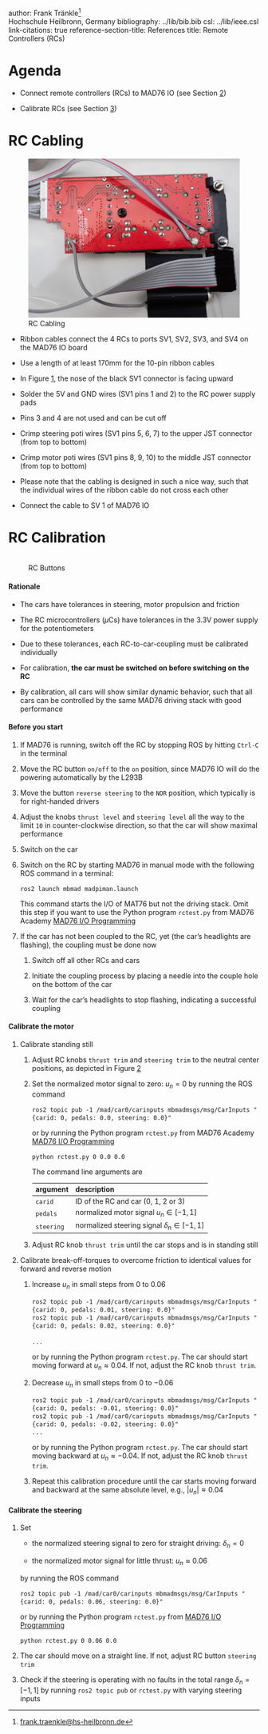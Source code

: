 author: Frank Tränkle[^1]  
Hochschule Heilbronn, Germany
bibliography: ../lib/bib.bib
csl: ../lib/ieee.csl
link-citations: true
reference-section-title: References
title: Remote Controllers (RCs)

Agenda
======

-   Connect remote controllers (RCs) to MAD76 IO (see
    Section <a href="#rc-cabling" data-reference-type="ref" data-reference="rc-cabling">2</a>)

-   Calibrate RCs (see
    Section <a href="#rc-calibration" data-reference-type="ref" data-reference="rc-calibration">3</a>)

RC Cabling
==========

<figure>
<img src="rccabling.jpg" id="f-rc-cabling" alt="" /><figcaption>RC Cabling</figcaption>
</figure>

-   Ribbon cables connect the 4 RCs to ports SV1, SV2, SV3, and SV4 on
    the MAD76 IO board

-   Use a length of at least 170mm for the 10-pin ribbon cables

-   In
    Figure <a href="#f-rc-cabling" data-reference-type="ref" data-reference="f-rc-cabling">1</a>,
    the nose of the black SV1 connector is facing upward

-   Solder the 5V and GND wires (SV1 pins 1 and 2) to the RC power
    supply pads

-   Pins 3 and 4 are not used and can be cut off

-   Crimp steering poti wires (SV1 pins 5, 6, 7) to the upper JST
    connector (from top to bottom)

-   Crimp motor poti wires (SV1 pins 8, 9, 10) to the middle JST
    connector (from top to bottom)

-   Please note that the cabling is designed in such a nice way, such
    that the individual wires of the ribbon cable do not cross each
    other

-   Connect the cable to SV 1 of MAD76 IO

RC Calibration
==============

<figure>
<img src="rcbuttons.png" id="f-rc-buttons" alt="" /><figcaption>RC Buttons</figcaption>
</figure>

#### Rationale

-   The cars have tolerances in steering, motor propulsion and friction

-   The RC microcontrollers ($\mu$Cs) have tolerances in the 3.3V power
    supply for the potentiometers

-   Due to these tolerances, each RC-to-car-coupling must be calibrated
    individually

-   For calibration, **the car must be switched on before switching on
    the RC**

-   By calibration, all cars will show similar dynamic behavior, such
    that all cars can be controlled by the same MAD76 driving stack with
    good performance

#### Before you start

1.  If MAD76 is running, switch off the RC by stopping ROS by hitting
    `Ctrl-C` in the terminal

2.  Move the RC button `on/off` to the `on` position, since MAD76 IO
    will do the powering automatically by the L293B

3.  Move the button `reverse steering` to the `NOR` position, which
    typically is for right-handed drivers

4.  Adjust the knobs `thrust level` and `steering level` all the way to
    the limit `10` in counter-clockwise direction, so that the car will
    show maximal performance

5.  Switch on the car

6.  Switch on the RC by starting MAD76 in manual mode with the following
    ROS command in a terminal:

        ros2 launch mbmad madpiman.launch

    This command starts the I/O of MAT76 but not the driving stack. Omit
    this step if you want to use the Python program `rctest.py` from
    MAD76 Academy [MAD76 I/O
    Programming](../teachmad76io/teachmad76io.md)

7.  If the car has not been coupled to the RC, yet (the car’s headlights
    are flashing), the coupling must be done now

    1.  Switch off all other RCs and cars

    2.  Initiate the coupling process by placing a needle into the
        couple hole on the bottom of the car

    3.  Wait for the car’s headlights to stop flashing, indicating a
        successful coupling

#### Calibrate the motor

1.  Calibrate standing still

    1.  Adjust RC knobs `thrust trim` and `steering trim` to the neutral
        center positions, as depicted in
        Figure <a href="#f-rc-buttons" data-reference-type="ref" data-reference="f-rc-buttons">2</a>

    2.  Set the normalized motor signal to zero: $u_n = 0$ by running
        the ROS command

            ros2 topic pub -1 /mad/car0/carinputs mbmadmsgs/msg/CarInputs "{carid: 0, pedals: 0.0, steering: 0.0}"

        or by running the Python program `rctest.py` from MAD76 Academy
        [MAD76 I/O Programming](../teachmad76io/teachmad76io.md)

            python rctest.py 0 0.0 0.0

        The command line arguments are

        | argument   | description                                       |
        |:-----------|:--------------------------------------------------|
        | `carid`    | ID of the RC and car (0, 1, 2 or 3)               |
        | `pedals`   | normalized motor signal $u_n \in [-1, 1]$         |
        | `steering` | normalized steering signal $\delta_n \in [-1, 1]$ |

    3.  Adjust RC knob `thrust trim` until the car stops and is in
        standing still

2.  Calibrate break-off-torques to overcome friction to identical values
    for forward and reverse motion

    1.  Increase $u_n$ in small steps from $0$ to $0.06$

            ros2 topic pub -1 /mad/car0/carinputs mbmadmsgs/msg/CarInputs "{carid: 0, pedals: 0.01, steering: 0.0}"
            ros2 topic pub -1 /mad/car0/carinputs mbmadmsgs/msg/CarInputs "{carid: 0, pedals: 0.02, steering: 0.0}"

            ...

        or by running the Python program `rctest.py`. The car should
        start moving forward at $u_n \approx 0.04$. If not, adjust the
        RC knob `thrust trim`.

    2.  Decrease $u_n$ in small steps from $0$ to $-0.06$

            ros2 topic pub -1 /mad/car0/carinputs mbmadmsgs/msg/CarInputs "{carid: 0, pedals: -0.01, steering: 0.0}"
            ros2 topic pub -1 /mad/car0/carinputs mbmadmsgs/msg/CarInputs "{carid: 0, pedals: -0.02, steering: 0.0}"
            ...

        or by running the Python program `rctest.py`. The car should
        start moving backward at $u_n \approx -0.04$. If not, adjust the
        RC knob `thrust trim`.

    3.  Repeat this calibration procedure until the car starts moving
        forward and backward at the same absolute level, e.g.,
        $|u_n| \approx 0.04$

#### Calibrate the steering

1.  Set

    -   the normalized steering signal to zero for straight driving:
        $\delta_n = 0$

    -   the normalized motor signal for little thrust:
        $u_n \approx 0.06$

    by running the ROS command

        ros2 topic pub -1 /mad/car0/carinputs mbmadmsgs/msg/CarInputs "{carid: 0, pedals: 0.06, steering: 0.0}"

    or by running the Python program `rctest.py` from [MAD76 I/O
    Programming](../teachmad76io/teachmad76io.md)

        python rctest.py 0 0.06 0.0

2.  The car should move on a straight line. If not, adjust RC button
    `steering trim`

3.  Check if the steering is operating with no faults in the total range
    $\delta_n = [-1,1]$ by running `ros2 topic pub` or `rctest.py` with
    varying steering inputs

[^1]: frank.traenkle@hs-heilbronn.de

